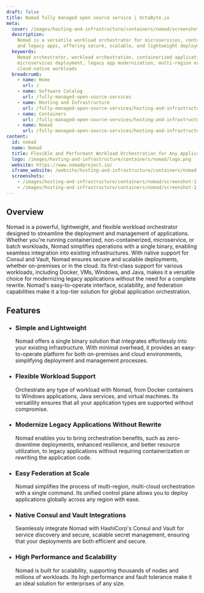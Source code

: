 ```yaml
---
draft: false
title: Nomad fully managed open source service | OctaByte.io
meta:
  cover: /images/hosting-and-infrastructure/containers/nomad/screenshot-1.jpg
  description:
    Nomad is a versatile workload orchestrator for microservices, containers,
    and legacy apps, offering secure, scalable, and lightweight deployment solutions.
  keywords:
    Nomad orchestrator, workload orchestration, containerized applications,
    microservices deployment, legacy app modernization, multi-region orchestration,
    cloud-native workloads
  breadcrumb:
    - name: Home
      url: /
    - name: Software Catalog
      url: /fully-managed-open-source-services
    - name: Hosting and Infrastructure
      url: /fully-managed-open-source-services/hosting-and-infrastructure
    - name: Containers
      url: /fully-managed-open-source-services/hosting-and-infrastructure/containers
    - name: Nomad
      url: /fully-managed-open-source-services/hosting-and-infrastructure/containers/nomad
content:
  id: nomad
  name: Nomad
  title: Flexible and Performant Workload Orchestration for Any Application
  logo: /images/hosting-and-infrastructure/containers/nomad/logo.png
  website: https://www.nomadproject.io/
  iframe_website: /website/hosting-and-infrastructure/containers/nomad
  screenshots:
    - /images/hosting-and-infrastructure/containers/nomad/screenshot-1.jpg
    - /images/hosting-and-infrastructure/containers/nomad/screenshot-2.jpg
---
```


## Overview

Nomad is a powerful, lightweight, and flexible workload orchestrator designed to streamline the deployment and management of applications. Whether you're running containerized, non-containerized, microservice, or batch workloads, Nomad simplifies operations with a single binary, enabling seamless integration into existing infrastructures. With native support for Consul and Vault, Nomad ensures secure and scalable deployments, whether on-premises or in the cloud. Its first-class support for various workloads, including Docker, VMs, Windows, and Java, makes it a versatile choice for modernizing legacy applications without the need for a complete rewrite. Nomad's easy-to-operate interface, scalability, and federation capabilities make it a top-tier solution for global application orchestration.

## Features

- ### Simple and Lightweight

  Nomad offers a single binary solution that integrates effortlessly into your existing infrastructure. With minimal overhead, it provides an easy-to-operate platform for both on-premises and cloud environments, simplifying deployment and management processes.

- ### Flexible Workload Support

  Orchestrate any type of workload with Nomad, from Docker containers to Windows applications, Java services, and virtual machines. Its versatility ensures that all your application types are supported without compromise.

- ### Modernize Legacy Applications Without Rewrite

  Nomad enables you to bring orchestration benefits, such as zero-downtime deployments, enhanced resilience, and better resource utilization, to legacy applications without requiring containerization or rewriting the application code.

- ### Easy Federation at Scale

  Nomad simplifies the process of multi-region, multi-cloud orchestration with a single command. Its unified control plane allows you to deploy applications globally across any region with ease.

- ### Native Consul and Vault Integrations

  Seamlessly integrate Nomad with HashiCorp's Consul and Vault for service discovery and secure, scalable secret management, ensuring that your deployments are both efficient and secure.

- ### High Performance and Scalability

  Nomad is built for scalability, supporting thousands of nodes and millions of workloads. Its high performance and fault tolerance make it an ideal solution for enterprises of any size.

